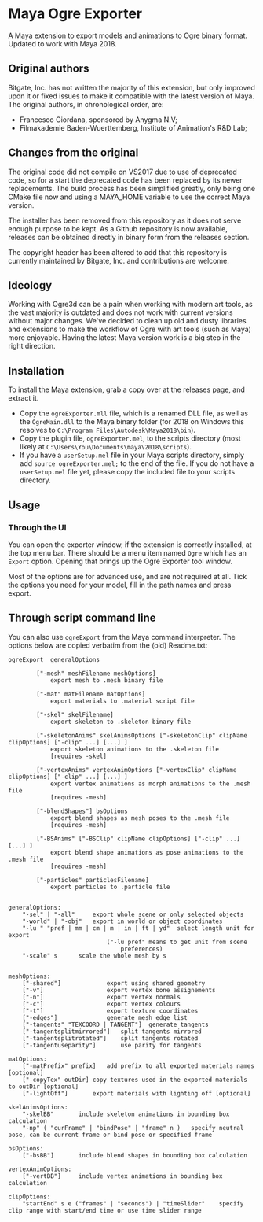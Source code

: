 # Maya Ogre Exporter
A Maya extension to export models and animations to Ogre binary format. Updated to work with Maya 2018.

## Original authors
Bitgate, Inc. has not written the majority of this extension, but only improved upon it or fixed issues to make it compatible with the latest version of Maya. The original authors, in chronological order, are:
 - Francesco Giordana, sponsored by Anygma N.V;
 - Filmakademie Baden-Wuerttemberg, Institute of Animation's R&D Lab;

## Changes from the original
The original code did not compile on VS2017 due to use of deprecated code, so for a start the deprecated code has been replaced by its newer replacements. The build process has been simplified greatly, only being one CMake file now and using a MAYA_HOME variable to use the correct Maya version.

The installer has been removed from this repository as it does not serve enough purpose to be kept. As a Github repository is now available, releases can be obtained directly in binary form from the releases section.

The copyright header has been altered to add that this repository is currently maintained by Bitgate, Inc. and contributions are welcome.

## Ideology
Working with Ogre3d can be a pain when working with modern art tools, as the vast majority is outdated and does not work with current versions without major changes. We've decided to clean up old and dusty libraries and extensions to make the workflow of Ogre with art tools (such as Maya) more enjoyable. Having the latest Maya version work is a big step in the right direction.

## Installation
To install the Maya extension, grab a copy over at the releases page, and extract it. 

- Copy the `ogreExporter.mll` file, which is a renamed DLL file, as well as the `OgreMain.dll` to the Maya binary folder (for 2018 on Windows this resolves to `C:\Program Files\Autodesk\Maya2018\bin`).
- Copy the plugin file, `ogreExporter.mel`, to the scripts directory (most likely at `C:\Users\You\Documents\maya\2018\scripts`).
- If you have a `userSetup.mel` file in your Maya scripts directory, simply add `source ogreExporter.mel;` to the end of the file. If you do not have a `userSetup.mel` file yet, please copy the included file to your scripts directory.

## Usage
### Through the UI
You can open the exporter window, if the extension is correctly installed, at the top menu bar. There should be a menu item named `Ogre` which has an `Export` option. Opening that brings up the Ogre Exporter tool window.

Most of the options are for advanced use, and are not required at all. Tick the options you need for your model, fill in the path names and press export.

## Through script command line
You can also use `ogreExport` from the Maya command interpreter. The options below are copied verbatim from the (old) Readme.txt:

```
ogreExport 	generalOptions 

		["-mesh" meshFilename meshOptions]
			export mesh to .mesh binary file

		["-mat" matFilename matOptions]
			export materials to .material script file

		["-skel" skelFilename]
			export skeleton to .skeleton binary file
	
		["-skeletonAnims" skelAnimsOptions ["-skeletonClip" clipName clipOptions] ["-clip" ...] [...] ]
			export skeleton animations to the .skeleton file 
			[requires -skel]

		["-vertexAnims" vertexAnimOptions ["-vertexClip" clipName clipOptions] ["-clip" ...] [...] ]
			export vertex animations as morph animations to the .mesh file 
			[requires -mesh]

		["-blendShapes"] bsOptions
			export blend shapes as mesh poses to the .mesh file 
			[requires -mesh]

		["-BSAnims" ["-BSClip" clipName clipOptions] ["-clip" ...] [...] ]
			export blend shape animations as pose animations to the .mesh file 
			[requires -mesh]

		["-particles" particlesFilename]
			export particles to .particle file


generalOptions:
	"-sel" | "-all"		export whole scene or only selected objects
	"-world" | "-obj"	export in world or object coordinates
	"-lu " "pref | mm | cm | m | in | ft | yd"	select length unit for export
							("-lu pref" means to get unit from scene
								preferences)
	"-scale" s		scale the whole mesh by s

	
meshOptions:
	["-shared"]				export using shared geometry
	["-v"]					export vertex bone assignements
	["-n"]					export vertex normals
	["-c"]					export vertex colours
	["-t"]					export texture coordinates
	["-edges"]				generate mesh edge list
	["-tangents" "TEXCOORD | TANGENT"]	generate tangents
	["-tangentsplitmirrored"]	split tangents mirrored
	["-tangentsplitrotated"]	split tangents rotated
	["-tangentuseparity"]		use parity for tangents

matOptions:
	["-matPrefix" prefix]	add prefix to all exported materials names [optional]
	["-copyTex" outDir]	copy textures used in the exported materials to outDir [optional]
	["-lightOff"]		export materials with lighting off [optional]

skelAnimsOptions:
	"-skelBB"		include skeleton animations in bounding box calculation
	"-np" ( "curFrame" | "bindPose" | "frame" n )	specify neutral pose, can be current frame or bind pose or specified frame

bsOptions:
	["-bsBB"]		include blend shapes in bounding box calculation

vertexAnimOptions:
	["-vertBB"]		include vertex animations in bounding box calculation

clipOptions:
	"startEnd" s e ("frames" | "seconds") | "timeSlider"	specify clip range with start/end time or use time slider range
```